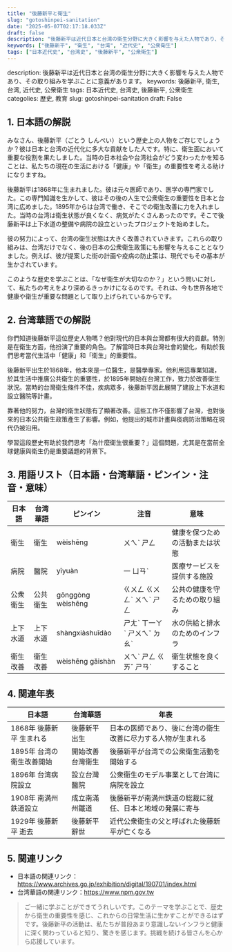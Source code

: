 ```yaml
---
title: "後藤新平と衛生"
slug: "gotoshinpei-sanitation"
date: "2025-05-07T02:17:18.033Z"
draft: false
description: "後藤新平は近代日本と台湾の衛生分野に大きく影響を与えた人物であり、その取り組みを学ぶことに意義があります。"
keywords: ["後藤新平", "衛生", "台湾", "近代史", "公衆衛生"]
tags: ["日本近代史", "台湾史", "後藤新平", "公衆衛生"]
---
```


description: 後藤新平は近代日本と台湾の衛生分野に大きく影響を与えた人物であり、その取り組みを学ぶことに意義があります。
keywords: 後藤新平, 衛生, 台湾, 近代史, 公衆衛生
tags: 日本近代史, 台湾史, 後藤新平, 公衆衛生
categolies: 歴史, 教育
slug: gotoshinpei-sanitation
draft: False

## 1. 日本語の解説
みなさん、後藤新平（ごとう しんぺい）という歴史上の人物をご存じでしょうか？彼は日本と台湾の近代化に多大な貢献をした人です。特に、衛生面において重要な役割を果たしました。当時の日本社会や台湾社会がどう変わったかを知ることは、私たちの現在の生活における「健康」や「衛生」の重要性を考える助けになりますね。

後藤新平は1868年に生まれました。彼は元々医師であり、医学の専門家でした。この専門知識を生かして、彼はその後の人生で公衆衛生の重要性を日本と台湾に広めました。1895年からは台湾で働き、そこでの衛生改善に力を入れました。当時の台湾は衛生状態が良くなく、病気がたくさんあったのです。そこで後藤新平は上下水道の整備や病院の設立といったプロジェクトを始めました。

彼の努力によって、台湾の衛生状態は大きく改善されていきます。これらの取り組みは、台湾だけでなく、後の日本の公衆衛生政策にも影響を与えることとなりました。例えば、彼が提案した街の計画や疫病の防止策は、現代でもその基本が生かされています。

このような歴史を学ぶことは、「なぜ衛生が大切なのか？」という問いに対して、私たちの考えをより深めるきっかけになるのです。それは、今も世界各地で健康や衛生が重要な問題として取り上げられているからです。

## 2. 台湾華語での解説  
你們知道後藤新平這位歷史人物嗎？他對現代的日本與台灣都有很大的貢獻。特別是在衛生方面，他扮演了重要的角色。了解當時日本與台灣社會的變化，有助於我們思考當代生活中「健康」和「衛生」的重要性。

後藤新平出生於1868年，他本來是一位醫生，是醫學專家。他利用這專業知識，於其生活中推廣公共衛生的重要性，於1895年開始在台灣工作，致力於改善衛生狀況。當時的台灣衛生條件不佳，疾病眾多，後藤新平因此展開了建設上下水道和設立醫院等計畫。

靠著他的努力，台灣的衛生狀態有了顯著改善。這些工作不僅影響了台灣，也對後來的日本公共衛生政策產生了影響。例如，他提出的城市計畫與疫病防治策略在現代仍被沿用。

學習這段歷史有助於我們思考「為什麼衛生很重要？」這個問題，尤其是在當前全球健康與衛生仍是重要議題的背景下。

## 3. 用語リスト（日本語・台湾華語・ピンイン・注音・意味）

| 日本語       | 台湾華語    | ピンイン  | 注音    | 意味                      |
|--------------|-------------|----------|--------|--------------------------|
| 衛生         | 衛生        | wèishēng | ㄨㄟˋ ㄕㄥ | 健康を保つための活動または状態 |
| 病院         | 醫院        | yīyuàn   | 一 ㄩㄢˋ  | 医療サービスを提供する施設 |
| 公衆衛生     | 公共衛生    | gōnggòng wèishēng | ㄍㄨㄥ ㄍㄨㄥˋ ㄨㄟˋ ㄕㄥ | 公共の健康を守るための取り組み |
| 上下水道     | 上下水道    | shàngxiàshuǐdào | ㄕㄤˋ ㄒ一ㄚˋ ㄕㄨㄟˇ ㄉㄠˋ | 水の供給と排水のためのインフラ |
| 衛生改善     | 衛生改善    | wèishēng gǎishàn | ㄨㄟˋ ㄕㄥ ㄍㄞˇ ㄕㄢˋ | 衛生状態を良くすること       |

## 4. 関連年表

| 日本語                    | 台湾華語                  | 年表                                                     |
|---------------------------|---------------------------|----------------------------------------------------------|
| 1868年 後藤新平 生まれる  | 後藤新平 出生            | 日本の医師であり、後に台湾の衛生改善に尽力する人物が生まれる |
| 1895年 台湾の衛生改善開始 | 開始改善台灣衛生          | 後藤新平が台湾での公衆衛生活動を開始する                 |
| 1896年 台湾病院設立      | 設立台灣醫院             | 公衆衛生のモデル事業として台湾に病院を設立                |
| 1908年 南満州鉄道設立     | 成立南滿州鐵道           | 後藤新平が南満州鉄道の総裁に就任、日本と地域の発展に寄与  |
| 1929年 後藤新平 逝去     | 後藤新平 辭世            | 近代公衆衛生の父と呼ばれた後藤新平が亡くなる             |

## 5. 関連リンク  

- 日本語の関連リンク：https://www.archives.go.jp/exhibition/digital/190701/index.html
- 台湾華語の関連リンク：https://www.npm.gov.tw

>ご一緒に学ぶことができてうれしいです。このテーマを学ぶことで、歴史から衛生の重要性を感じ、これからの日常生活に生かすことができるはずです。後藤新平の活動は、私たちが普段あまり意識しないインフラと健康に深く関わっていると知り、驚きを感じます。挑戦を続ける皆さんを心から応援しています。